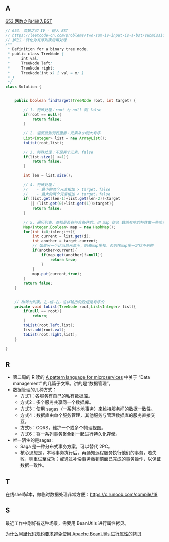
## A
[653.两数之和4输入BST](https://leetcode-cn.com/problems/two-sum-iv-input-is-a-bst/)

```java
// 653. 两数之和 IV - 输入 BST
// https://leetcode-cn.com/problems/two-sum-iv-input-is-a-bst/submissions/
// 解法1：转化为有序列表后再处理
/**
 * Definition for a binary tree node.
 * public class TreeNode {
 *     int val;
 *     TreeNode left;
 *     TreeNode right;
 *     TreeNode(int x) { val = x; }
 * }
 */
class Solution {
        

    public boolean findTarget(TreeNode root, int target) {
        
        // 1. 特殊处理：root 为 null 则 false
        if(root == null){
            return false;
        }
        
        // 2. 遍历扔到列表里面：元素从小到大有序
        List<Integer> list = new ArrayList();
        toList(root,list);
        
        // 3. 特殊处理：不足两个元素，false
        if(list.size() <=1){
            return false;
        }
        
        int len = list.size();
        
        // 4. 特殊处理：
        //    - 最小的两个元素相加 > target，false
        //    - 最大的两个元素相加 < target，false
        if((list.get(len-1)+list.get(len-2))<target
           || (list.get(0)+list.get(1))>target){
            return false;
        }
        
        // 5. 遍历列表，查找是否有符合条件的。用 map 结合 数组有序的特性做一些简单的优化
        Map<Integer,Boolean> map = new HashMap();
        for(int i=0;i<len;i++){
            int current = list.get(i);
            int another = target-current;
            // 如果另一个比当前元素小，则去map里找。否则在map里一定找不到的
            if(another<current){
                if(map.get(another)!=null){
                    return true;
                }
            }
            map.put(current,true);
        }
        return false;    
    }
    
    
    // 树转为列表。左-根-右，这样输出的数组是有序的
    private void toList(TreeNode root,List<Integer> list){
        if(null == root){
            return;
        }
        toList(root.left,list);
        list.add(root.val);
        toList(root.right,list);        
    }
    
}
```


## R
- 第二周的 R 读的 [A pattern language for microservices](https://microservices.io/patterns/index.html) 中关于 “Data management” 的几篇子文章。讲的是“数据管理”。
- 数据管理的几种方式：
  - 方式1：各服务有自己的私有数据库。
  - 方式2：多个服务共享同一个数据库。
  - 方式3：使用 sagas（一系列本地事务）来维持服务间的数据一致性。
  - 方式4：数据库由单个服务管理，其他服务与管理数据库的服务直接交互。
  - 方式5：CQRS，维护一个或多个物理视图。
  - 方式6：将一系列事务聚合到一起进行持久化存储。
- 唯一陌生的是sagas:
  - Saga 是一种分布式事务方案，可以替代 2PC。
  - 核心思想是，本地事务执行后，再通知远程服务执行他们的事务，若失败，则重试至成功；或通过补偿事务撤销前面已完成的事务操作，以保证数据一致性。


## T

在线shell脚本，做临时数据处理非常方便：https://c.runoob.com/compile/18

## S

最近工作中刚好有这种场景，需要用 BeanUtils 进行属性拷贝。

[为什么阿里代码规约要求避免使用 Apache BeanUtils 进行属性的拷贝](https://segmentfault.com/a/1190000019356477)

